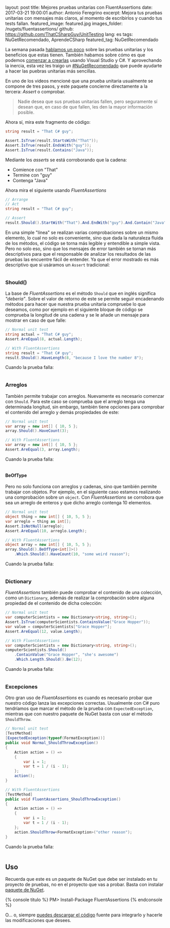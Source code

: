 layout: post
title: Mejores pruebas unitarias con FluentAssertions
date: 2017-03-21 19:00:01
author: Antonio Feregrino
excerpt: Mejora tus pruebas unitarias con mensajes más claros, al momento de escribirlos y cuando tus tests fallan.
featured_image: featured.jpg
images_folder: /nugets/fluentassertions/
github: https://github.com/ThatCSharpGuy/UnitTesting
lang: es
tags: NuGetRecomendado, AprendeCSharp
featured_tag: NuGetRecomendado

La semana pasada <a href="../../tv/pruebas-unitarias">hablamos un poco</a> sobre las pruebas unitarias y los beneficios que estas tienen. También habamos sobre cómo es que podemos <a href="../../tv/pruebas-unitarias-vs">comenzar a crearlas</a> usando Visual Studio y C#. Y aprovechando la inercia, esta vez les traigo un <a href="../../tag/NuGetRecomendado">#NuGetRecomendado</a> que puede ayudarte a hacer las puebras unitarias más sencillas.  

En uno de los videos mencioné que una prueba unitaria usualmente se compone de tres pasos, y este paquete concierne directamente a la tercera: *Assert* o comprobar.  

 > Nadie desea que sus pruebas unitarias fallen, pero seguramente sí desean que, en caso de que fallen, les den la mayor información posible.

Ahora sí, mira este fragmento de código:  

```csharp  
string result = "That C# guy";

Assert.IsTrue(result.StartsWith("That"));
Assert.IsTrue(result.EndsWith("guy"));
Assert.IsTrue(result.Contains("Java"));
```  

Mediante los *asserts* se está corroborando que la cadena:  

 - Comience con "That"  
 - Termine con "guy"  
 - Contenga "Java"  

Ahora mira el siguiente usando *FluentAssertions*  

```csharp  
// Arrange
// Act
string result = "That C# guy";

// Assert
result.Should().StartWith("That").And.EndWith("guy").And.Contain("Java");
```  

En una simple "línea" se realizan varias comprobaciones sobre un mismo elemento, lo cual no solo es conveniente, sino que dada la naturaleza fluida de los métodos, el código se torna más legible y entendible a simple vista. Pero no solo eso, sino que los mensajes de error también se tornan más descriptivos para que el responsable de analizar los resultados de las pruebas las encuentre fácil de entender. Ya que el error mostrado es más descriptivo que si usáramos un `Assert` tradicional:  

<div class="pure-g">
<div class="pure-u-1 pure-u-md-1-2">
<img src="/images/nugets__fluentassertions__normalf.png" title=""Normal 8 char test"" />
</div>
<div class="pure-u-1 pure-u-md-1-2">
<img src="/images/nugets__fluentassertions__faf.png" title=""FluentAssertions 8 char test"" />
</div>  
</div>  

### Should()  
La base de *FluentAssertions* es el método `Should` que en inglés significa *"debería"*. Sobre el valor de retorno de este se permite seguir encadenando métodos para hacer que nuestra prueba unitaria compruebe lo que deseamos, como por ejemplo en el siguiente bloque de código se comprueba la longitud de una cadena y se le añade un mensaje para mostrar en caso de que falle:  
```csharp  
// Normal unit test
string actual = "That C# guy";
Assert.AreEqual(8, actual.Length);

// With FluentAssertions
string result = "That C# guy";
result.Should().HaveLength(8, "because I love the number 8");
```  

Cuando la prueba falla:   

<div class="pure-g">
<div class="pure-u-1 pure-u-md-1-2">
<img src="/images/nugets__fluentassertions__normal8chars.png" title=""Normal 8 char test"" />
</div>
<div class="pure-u-1 pure-u-md-1-2">
<img src="/images/nugets__fluentassertions__fa8chars.png" title=""FluentAssertions 8 char test"" />
</div>  
</div>  

### Arreglos  

También permite trabajar con arreglos. Nuevamente es necesario comenzar con `Should`. Para este caso se comprueba que el arreglo tenga una determinada longitud, sin embargo, también tiene opciones para comprobar el contenido del arreglo y demás propiedades de este:  

```csharp  
// Normal unit test
var array = new int[] { 10, 5 };
array.Should().HaveCount(3);

// With FluentAssertions
var array = new int[] { 10, 5 };
Assert.AreEqual(3, array.Length);
```  

Cuando la prueba falla:   

<div class="pure-g">
<div class="pure-u-1 pure-u-md-1-2">
<img src="/images/nugets__fluentassertions__normalshouldhave3integers.png" title=""Normal should have 3 integers"" />
</div>
<div class="pure-u-1 pure-u-md-1-2">
<img src="/images/nugets__fluentassertions__fashouldhave3integers.png" title=""FluentAssertions should have 3 integers"" />
</div>  
</div>  

#### BeOfType  
Pero no solo funciona con arreglos y cadenas, sino que también permite trabajar con objetos. Por ejemplo, en el siguiente caso estamos realizando una comprobación sobre un `object`. Con *FluentAssertions* se corrobora que sea un arreglo de enteros y que dicho arreglo contenga 10 elementos.  

```csharp  
// Normal unit test
object thing = new int[] { 10, 5, 5 };
var arreglo = thing as int[];
Assert.IsNotNull(arreglo);
Assert.AreEqual(10, arreglo.Length);

// With FluentAssertions
object array = new int[] { 10, 5, 5 };
array.Should().BeOfType<int[]>()
    .Which.Should().HaveCount(10, "some weird reason");
```  

Cuando la prueba falla:  

<div class="pure-g">
<div class="pure-u-1 pure-u-md-1-2">
<img src="/images/nugets__fluentassertions__normalarray10elements.png" title=""Normal should be array of 10 elements"" />
</div>
<div class="pure-u-1 pure-u-md-1-2">
<img src="/images/nugets__fluentassertions__faarray10elements.png" title=""FluentAssertions should be array of 10 elements"" />
</div>  
</div>  

### Dictionary  
*FluentAssertions* también puede comprobar el contenido de una colección, como un `Dictionary`, además de realizar la comprobación sobre alguna propiedad de el contenido de dicha colección:  

```csharp  
// Normal unit test        
var computerScientists = new Dictionary<string, string>();
Assert.IsTrue(computerScientists.ContainsValue("Grace Hopper"));
var value = computerScientists["Grace Hopper"];
Assert.AreEqual(12, value.Length);

// With FluentAssertions
var computerScientists = new Dictionary<string, string>();
computerScientists.Should()
    .ContainValue("Grace Hopper", "she's awesome")
    .Which.Length.Should().Be(12);
```  

Cuando la prueba falla:  

<div class="pure-g">
<div class="pure-u-1 pure-u-md-1-2">
<img src="/images/nugets__fluentassertions__normaldictshouldcontain.png" title=""Normal dictionary"" />
</div>
<div class="pure-u-1 pure-u-md-1-2">
<img src="/images/nugets__fluentassertions__fadictshouldcontain.png" title=""FluentAssertions dictionary"" />
</div>  
</div>  

### Excepciones  

Otro gran uso de *FluentAssertions* es cuando es necesario probar que nuestro código lanza las excepciones correctas. Usualmente con C# puro tendríamos que marcar el método de la prueba con `ExpectedException`, mientras que con nuestro paquete de NuGet basta con usar el método `ShouldThrow`.

```csharp  
// Normal unit test
[TestMethod]
[ExpectedException(typeof(FormatException))]
public void Normal_ShouldThrowException()
{
    Action action = () =>
    {
        var i = 1;
        var t = 1 / (i - 1);
    };
    action();
}

// With FluentAssertions
[TestMethod]
public void FluentAssertions_ShouldThrowException()
{
    Action action = () =>
    {
        var i = 1;
        var t = 1 / (i - 1);
    };
    action.ShouldThrow<FormatException>("other reason");
}
```  

Cuando la prueba falla:  

<div class="pure-g">
<div class="pure-u-1 pure-u-md-1-2">
<img src="/images/nugets__fluentassertions__normalexception.png" title=""Normal exception management"" />
</div>
<div class="pure-u-1 pure-u-md-1-2">
<img src="/images/nugets__fluentassertions__faexception.png" title=""FluentAssertions exception management"" />
</div>  
</div>  

## Uso  
Recuerda que este es un paquete de NuGet que debe ser instalado en tu proyecto de pruebas, no en el proyecto que vas a probar. Basta con instalar  <a href="https://www.nuget.org/packages/FluentAssertions/" target="_blank">paquete de NuGet</a>.

{% console titulo %}
PM> Install-Package FluentAssertions
{% endconsole %}

O... o, siempre <a href="https://github.com/FluentAssertions/FluentAssertions" target="_blank">puedes descargar el código</a> fuente para integrarlo y hacerle las modificaciones que desees.

